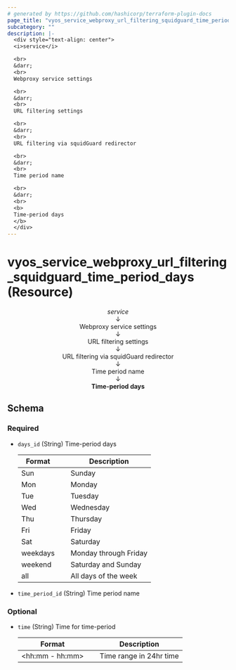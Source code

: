 ```yaml
---
# generated by https://github.com/hashicorp/terraform-plugin-docs
page_title: "vyos_service_webproxy_url_filtering_squidguard_time_period_days Resource - vyos"
subcategory: ""
description: |-
  <div style="text-align: center">
  <i>service</i>

  <br>
  &darr;
  <br>
  Webproxy service settings

  <br>
  &darr;
  <br>
  URL filtering settings

  <br>
  &darr;
  <br>
  URL filtering via squidGuard redirector

  <br>
  &darr;
  <br>
  Time period name

  <br>
  &darr;
  <br>
  <b>
  Time-period days
  </b>
  </div>
---
```


# vyos_service_webproxy_url_filtering_squidguard_time_period_days (Resource)

<div style="text-align: center">
<i>service</i>

<br>
&darr;
<br>
Webproxy service settings

<br>
&darr;
<br>
URL filtering settings

<br>
&darr;
<br>
URL filtering via squidGuard redirector

<br>
&darr;
<br>
Time period name

<br>
&darr;
<br>
<b>
Time-period days
</b>
</div>



<!-- schema generated by tfplugindocs -->
## Schema

### Required

- `days_id` (String) Time-period days

    |  Format &emsp; | Description  |
    |----------|---------------|
    |  Sun  &emsp; |  Sunday  |
    |  Mon  &emsp; |  Monday  |
    |  Tue  &emsp; |  Tuesday  |
    |  Wed  &emsp; |  Wednesday  |
    |  Thu  &emsp; |  Thursday  |
    |  Fri  &emsp; |  Friday  |
    |  Sat  &emsp; |  Saturday  |
    |  weekdays  &emsp; |  Monday through Friday  |
    |  weekend  &emsp; |  Saturday and Sunday  |
    |  all  &emsp; |  All days of the week  |
- `time_period_id` (String) Time period name

### Optional

- `time` (String) Time for time-period

    |  Format &emsp; | Description  |
    |----------|---------------|
    |  <hh:mm - hh:mm>  &emsp; |  Time range in 24hr time  |

